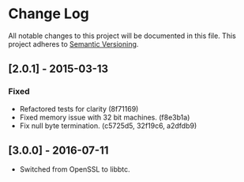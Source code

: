 # Change Log
All notable changes to this project will be documented in this file.
This project adheres to [Semantic Versioning](http://semver.org/).

## [2.0.1] - 2015-03-13
### Fixed
- Refactored tests for clarity (8f71169)
- Fixed memory issue with 32 bit machines. (f8e3b1a)
- Fix null byte termination. (c5725d5, 32f19c6, a2dfdb9) 

## [3.0.0] - 2016-07-11
- Switched from OpenSSL to libbtc.